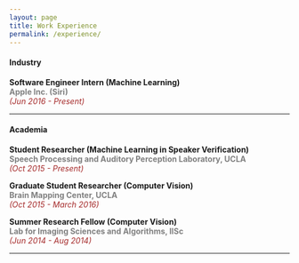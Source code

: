```yaml
---
layout: page
title: Work Experience
permalink: /experience/
---
```


#### Industry

**Software Engineer Intern (Machine Learning)**  
**<span style="color:grey">Apple Inc. (Siri)</span>**  
*<span style="color:brown">(Jun 2016 - Present)</span>*  

---

#### Academia

**Student Researcher (Machine Learning in Speaker Verification)**  
**<span style="color:grey">Speech Processing and Auditory Perception Laboratory, UCLA</span>**  
*<span style="color:brown">(Oct 2015 - Present)</span>*  



**Graduate Student Researcher (Computer Vision)**  
**<span style="color:grey">Brain Mapping Center, UCLA</span>**  
*<span style="color:brown">(Oct 2015 - March 2016)</span>*  



**Summer Research Fellow (Computer Vision)**  
**<span style="color:grey">Lab for Imaging Sciences and Algorithms, IISc</span>**  
*<span style="color:brown">(Jun 2014 - Aug 2014)</span>*

---
